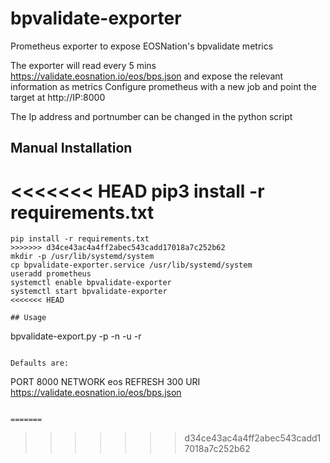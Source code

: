 # bpvalidate-exporter
Prometheus exporter to expose EOSNation's bpvalidate metrics

The exporter will read every 5 mins https://validate.eosnation.io/eos/bps.json and expose the relevant information as metrics
Configure prometheus with a new job and point the target at http://IP:8000 

The Ip address and portnumber can be changed in the python script

## Manual Installation

<<<<<<< HEAD
pip3 install -r requirements.txt
=======
```
pip install -r requirements.txt
>>>>>>> d34ce43ac4a4ff2abec543cadd17018a7c252b62
mkdir -p /usr/lib/systemd/system
cp bpvalidate-exporter.service /usr/lib/systemd/system
useradd prometheus
systemctl enable bpvalidate-exporter
systemctl start bpvalidate-exporter
<<<<<<< HEAD

## Usage

```
bpvalidate-export.py -p <export port> -n <EOSIO chain> -u <source bp.json uri> -r <fetch refresh in seconds>
```

Defaults are:
```
PORT 8000
NETWORK eos
REFRESH 300
URI https://validate.eosnation.io/eos/bps.json
```

=======
```
>>>>>>> d34ce43ac4a4ff2abec543cadd17018a7c252b62
